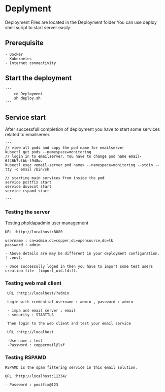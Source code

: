 
#   Deplyment
 Deployment Files are located in the Deployment folder
 You can use deploy shell script to start server easily

## Prerequisite
    - Docker 
    - Kubernetes
    - Internet connectivity

## Start the deployment
    '''
        cd Deployment
        sh deploy.sh
    '''

## Service start

 After successfull completion of deployment you have to start some services related to emailserver.

    '''
    // view all pods and copy the pod name for emailserver
    kubectl get pods --namespace=monitoring
    // login in to emailserver. You have to change pod name email-6f46b7cfbb-l9d8w.
    kubectl exec <email-server pod name> --namespace=monitoring --stdin --tty -c email /bin/sh
  
    // starting main services from inside the pod
    service postfix start
    service dovecot start
    service rspamd start

    '''

### Testing the server

 Testing phpldapadmin user management

    URL :http://localhost:8080

    username : cn=admin,dc=copper,dc=opensource,dc=lk
    password : admin

    - Above details are may be different in your deployment configuration.( .env).

    - Once successully loged in then you have to import some test users creation file  (import_uid.ldif).


### Testing web mail client


     URL :http://localhost/?admin

     Login with credential username : admin , password : admin

     - impa and email server : email
     - security : STARTTLS

     Then login to the web client and test your email service

     URL :http://localhost

     -Username : test
     -Password : coppermail@lsf

### Testing RSPAMD

    RSPAMD is the spam filtering service in this email solution.

    URL :http://localhost:11334/

    - Password : postfix@123